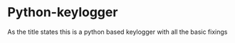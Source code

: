 # Python-keylogger
  As the title states this is a python based keylogger with all the basic fixings

